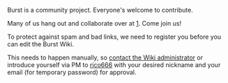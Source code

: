 Burst is a community project. Everyone's welcome to contribute.

Many of us hang out and collaborate over at [1](https://discord.gg/PMUgVSY%7CDiscord). Come join us!

To protect against spam and bad links, we need to register you before you can edit the Burst Wiki.

This needs to happen manually, so [contact the Wiki administrator](special-contact.md) or introduce yourself via PM to [rico666](https://forums.getburst.net/u/rico666) with your desired nickname and your email (for temporary password) for approval.
